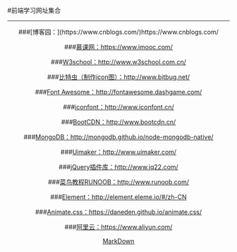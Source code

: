 #前端学习网址集合

***
<center>
###[博客园：](https://www.cnblogs.com/)https://www.cnblogs.com/

###[慕课网：](https://www.imooc.com/)https://www.imooc.com/

###[W3school：](http://www.w3school.com.cn/)http://www.w3school.com.cn/

###[比特虫（制作icon图）：](http://www.bitbug.net/)http://www.bitbug.net/

###[Font Awesome：](http://fontawesome.dashgame.com/)http://fontawesome.dashgame.com/

###[iconfont：](http://www.iconfont.cn/)http://www.iconfont.cn/

###[BootCDN：](http://www.bootcdn.cn/)http://www.bootcdn.cn/

###[MongoDB：](http://mongodb.github.io/node-mongodb-native/)http://mongodb.github.io/node-mongodb-native/

###[Uimaker：](http://www.uimaker.com/)http://www.uimaker.com/

###[jQuery插件库：](http://www.jq22.com/)http://www.jq22.com/

###[菜鸟教程RUNOOB：](http://www.runoob.com/)http://www.runoob.com/

###[Element：](http://element.eleme.io/#/zh-CN)http://element.eleme.io/#/zh-CN

###[Animate.css：](https://daneden.github.io/animate.css/)https://daneden.github.io/animate.css/

###[阿里云：](https://www.aliyun.com/)https://www.aliyun.com/

[MarkDown](https://www.appinn.com/markdown/)
